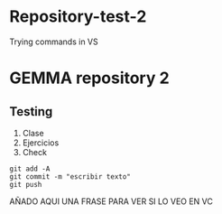 # Repository-test-2
Trying commands in VS

# GEMMA repository 2
## Testing 

1. Clase
2. Ejercicios
3. Check

``` 
git add -A
git commit -m "escribir texto"
git push
```

AÑADO AQUI UNA FRASE PARA VER SI LO VEO EN VC

